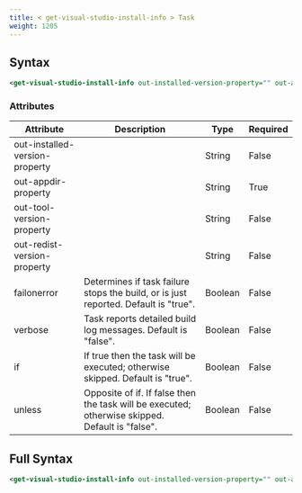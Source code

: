 ```yaml
---
title: < get-visual-studio-install-info > Task
weight: 1205
---
```

## Syntax
```xml
<get-visual-studio-install-info out-installed-version-property="" out-appdir-property="" out-tool-version-property="" out-redist-version-property="" failonerror="" verbose="" if="" unless="" />
```
### Attributes
| Attribute | Description | Type | Required |
| --------- | ----------- | ---- | -------- |
| out-installed-version-property |  | String | False |
| out-appdir-property |  | String | True |
| out-tool-version-property |  | String | False |
| out-redist-version-property |  | String | False |
| failonerror | Determines if task failure stops the build, or is just reported. Default is &quot;true&quot;. | Boolean | False |
| verbose | Task reports detailed build log messages.  Default is &quot;false&quot;. | Boolean | False |
| if | If true then the task will be executed; otherwise skipped. Default is &quot;true&quot;. | Boolean | False |
| unless | Opposite of if.  If false then the task will be executed; otherwise skipped. Default is &quot;false&quot;. | Boolean | False |

## Full Syntax
```xml
<get-visual-studio-install-info out-installed-version-property="" out-appdir-property="" out-tool-version-property="" out-redist-version-property="" failonerror="" verbose="" if="" unless="" />
```
